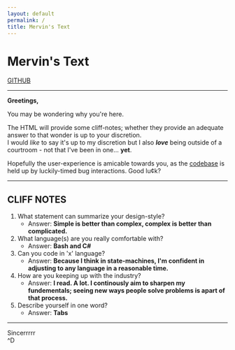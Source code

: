 ```yaml
---
layout: default
permalink: /
title: Mervin's Text
---
```


# Mervin's Text

[GITHUB][GIT]

___

**Greetings,**

You may be wondering why you're here.

The HTML will provide some cliff-notes; whether they provide an adequate answer
to that wonder is up to your discretion.
<br>
I would *like* to say it's up to my discretion but I also ***love*** being outside
of a courtroom - not that I've been in one... **yet**.

Hopefully the user-experience is amicable towards you, as the [codebase][CODE]
is held up by luckily-timed bug interactions. Good lu¢k?

___

## CLIFF NOTES

1. What statement can summarize your design-style?
	+ Answer: **Simple is better than complex, complex is better than complicated.**
2. What language(s) are you really comfortable with?
	+ Answer: **Bash and C#**
3. Can you code in 'x' language?
	+ Answer: **Because I think in state-machines, I'm confident in adjusting
	to any language in a reasonable time.**
4. How are you keeping up with the industry?
	+ Answer: **I read. A lot. I continously aim to sharpen my fundementals;
	seeing new ways people solve problems is apart of that process.**
5. Describe yourself in one word?
	+ Answer: **Tabs**
	
___

Sincerrrrr
<br>
\^D

[GIT]: (/)
[CODE]: (..)




<!--
    SPDX-FileCopyrightText: 2023 Mervin G.
    SPDX-License-Identifier: CC-BY-4.0
    last-edit by: Mervin G.
    last-edit date: 29, January 2023
    compiler: GitHub-Flavored Markdown
    version: 1.0.1
    usage: {PATH-TO-PROJECT-ROOT} docs/index.md
    description: Entry-point to the webpage, contains redirect(s) and synopsis
-->
